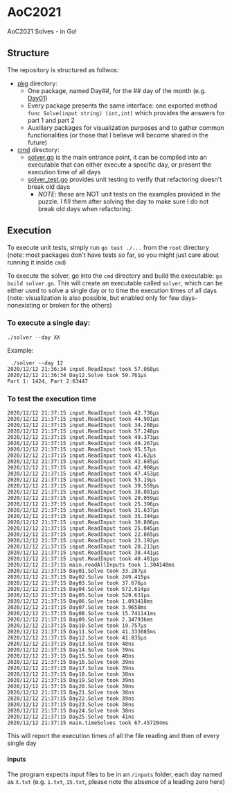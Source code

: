 # AoC2021
AoC2021 Solves - in Go!

## Structure
The repository is structured as follwos:

- [pkg](./pkg) directory:
  - One package, named Day##, for the ## day of the month (e.g. [Day01](./pkg/Day01))
  - Every package presents the same interface: one exported method `func Solve(input string) (int,int)` which provides the answers for part 1 and part 2
  - Auxiliary packages for visualization purposes and to gather common functionalities (or those that I believe will become shared in the future)
- [cmd](./cmd) directory:
  - [solver.go](./cmd/solver.go) is the main entrance point, it can be compiled into an executable that can either execute a specific day, or present the execution time of all days
  - [solver_test.go](./cmd/solver_test.go) provides unit testing to verify that refactoring doesn't break old days
    - *NOTE*: these are NOT unit tests on the examples provided in the puzzle. I fill them after solving the day to make sure I do not break old days when refactoring.


## Execution
To execute unit tests, simply run `go test ./...` from the `root` directory (note: most packages don't have tests so far, so you might just care about running it inside `cmd`)

To execute the solver, go into the `cmd` directory and build the executable: `go build solver.go`. This will create an executable called `solver`, which can be either used to solve a single day or to time the execution times of all days (note: visualization is also possible, but enabled only for few days- nonexisting or broken for the others)

### To execute a single day:

`./solver --day XX`

Example:

```
 ./solver --day 12
2020/12/12 21:36:34 input.ReadInput took 57.068µs
2020/12/12 21:36:34 Day12.Solve took 59.761µs
Part 1: 1424, Part 2:63447
```

### To test the execution time

```
2020/12/12 21:37:15 input.ReadInput took 42.736µs
2020/12/12 21:37:15 input.ReadInput took 44.901µs
2020/12/12 21:37:15 input.ReadInput took 34.208µs
2020/12/12 21:37:15 input.ReadInput took 57.248µs
2020/12/12 21:37:15 input.ReadInput took 49.373µs
2020/12/12 21:37:15 input.ReadInput took 49.267µs
2020/12/12 21:37:15 input.ReadInput took 95.57µs
2020/12/12 21:37:15 input.ReadInput took 41.62µs
2020/12/12 21:37:15 input.ReadInput took 42.685µs
2020/12/12 21:37:15 input.ReadInput took 42.908µs
2020/12/12 21:37:15 input.ReadInput took 47.453µs
2020/12/12 21:37:15 input.ReadInput took 53.19µs
2020/12/12 21:37:15 input.ReadInput took 39.559µs
2020/12/12 21:37:15 input.ReadInput took 38.081µs
2020/12/12 21:37:15 input.ReadInput took 29.059µs
2020/12/12 21:37:15 input.ReadInput took 25.396µs
2020/12/12 21:37:15 input.ReadInput took 31.637µs
2020/12/12 21:37:15 input.ReadInput took 35.344µs
2020/12/12 21:37:15 input.ReadInput took 30.806µs
2020/12/12 21:37:15 input.ReadInput took 25.045µs
2020/12/12 21:37:15 input.ReadInput took 22.865µs
2020/12/12 21:37:15 input.ReadInput took 23.192µs
2020/12/12 21:37:15 input.ReadInput took 28.213µs
2020/12/12 21:37:15 input.ReadInput took 38.441µs
2020/12/12 21:37:15 input.ReadInput took 40.461µs
2020/12/12 21:37:15 main.readAllInputs took 1.304148ms
2020/12/12 21:37:15 Day01.Solve took 33.287µs
2020/12/12 21:37:15 Day02.Solve took 249.415µs
2020/12/12 21:37:15 Day03.Solve took 37.676µs
2020/12/12 21:37:15 Day04.Solve took 572.614µs
2020/12/12 21:37:15 Day05.Solve took 529.631µs
2020/12/12 21:37:15 Day06.Solve took 1.093418ms
2020/12/12 21:37:15 Day07.Solve took 3.9658ms
2020/12/12 21:37:15 Day08.Solve took 15.741141ms
2020/12/12 21:37:15 Day09.Solve took 2.347936ms
2020/12/12 21:37:15 Day10.Solve took 19.757µs
2020/12/12 21:37:15 Day11.Solve took 41.333085ms
2020/12/12 21:37:15 Day12.Solve took 41.835µs
2020/12/12 21:37:15 Day13.Solve took 48ns
2020/12/12 21:37:15 Day14.Solve took 39ns
2020/12/12 21:37:15 Day15.Solve took 40ns
2020/12/12 21:37:15 Day16.Solve took 39ns
2020/12/12 21:37:15 Day17.Solve took 39ns
2020/12/12 21:37:15 Day18.Solve took 38ns
2020/12/12 21:37:15 Day19.Solve took 39ns
2020/12/12 21:37:15 Day20.Solve took 39ns
2020/12/12 21:37:15 Day21.Solve took 38ns
2020/12/12 21:37:15 Day22.Solve took 39ns
2020/12/12 21:37:15 Day23.Solve took 38ns
2020/12/12 21:37:15 Day24.Solve took 38ns
2020/12/12 21:37:15 Day25.Solve took 41ns
2020/12/12 21:37:15 main.timeSolves took 67.457204ms
```

This will report the execution times of all the file reading and then of every single day 

#### Inputs
The program expects input files to be in an `/inputs` folder, each day named as `X.txt` (e.g. `1.txt`, `15.txt`, please note the absence of a leading zero here)
